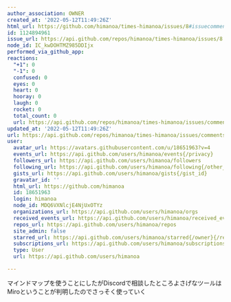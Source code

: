 ```yaml
---
author_association: OWNER
created_at: '2022-05-12T11:49:26Z'
html_url: https://github.com/himanoa/times-himanoa/issues/8#issuecomment-1124894961
id: 1124894961
issue_url: https://api.github.com/repos/himanoa/times-himanoa/issues/8
node_id: IC_kwDOHTMZ985DDIjx
performed_via_github_app: 
reactions:
  "+1": 0
  "-1": 0
  confused: 0
  eyes: 0
  heart: 0
  hooray: 0
  laugh: 0
  rocket: 0
  total_count: 0
  url: https://api.github.com/repos/himanoa/times-himanoa/issues/comments/1124894961/reactions
updated_at: '2022-05-12T11:49:26Z'
url: https://api.github.com/repos/himanoa/times-himanoa/issues/comments/1124894961
user:
  avatar_url: https://avatars.githubusercontent.com/u/18651963?v=4
  events_url: https://api.github.com/users/himanoa/events{/privacy}
  followers_url: https://api.github.com/users/himanoa/followers
  following_url: https://api.github.com/users/himanoa/following{/other_user}
  gists_url: https://api.github.com/users/himanoa/gists{/gist_id}
  gravatar_id: ''
  html_url: https://github.com/himanoa
  id: 18651963
  login: himanoa
  node_id: MDQ6VXNlcjE4NjUxOTYz
  organizations_url: https://api.github.com/users/himanoa/orgs
  received_events_url: https://api.github.com/users/himanoa/received_events
  repos_url: https://api.github.com/users/himanoa/repos
  site_admin: false
  starred_url: https://api.github.com/users/himanoa/starred{/owner}{/repo}
  subscriptions_url: https://api.github.com/users/himanoa/subscriptions
  type: User
  url: https://api.github.com/users/himanoa

---
```

マインドマップを使うことにしたがDiscordで相談したところよさげなツールはMiroということが判明したのでさっそく使っていく